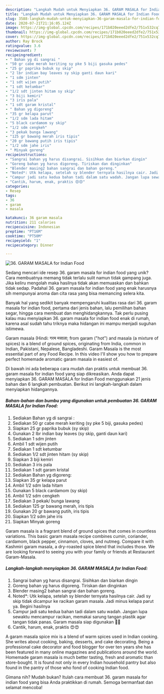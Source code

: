 ```yaml
---
description: "Langkah Mudah untuk Menyiapkan 36. GARAM MASALA for Indian Food Anti Gagal"
title: "Langkah Mudah untuk Menyiapkan 36. GARAM MASALA for Indian Food Anti Gagal"
slug: 3588-langkah-mudah-untuk-menyiapkan-36-garam-masala-for-indian-food-anti-gagal
date: 2020-07-21T21:16:05.124Z
image: https://img-global.cpcdn.com/recipes/171b020eeed2dfe2/751x532cq70/36-garam-masala-for-indian-food-foto-resep-utama.jpg
thumbnail: https://img-global.cpcdn.com/recipes/171b020eeed2dfe2/751x532cq70/36-garam-masala-for-indian-food-foto-resep-utama.jpg
cover: https://img-global.cpcdn.com/recipes/171b020eeed2dfe2/751x532cq70/36-garam-masala-for-indian-food-foto-resep-utama.jpg
author: Ray Brock
ratingvalue: 3.6
reviewcount: 7
recipeingredient:
- " Bahan yg di sangrai "
- "50 gr cabe merah keriting sy pke 5 biji gasuka pedes"
- "25 gr paprika bubuk sy skip"
- "2 lbr indian bay leaves sy skip ganti daun kari"
- "1 sdm jinten"
- "1 sdt wijen putih"
- "1 sdt ketumbar"
- "1/2 sdt jinten hitam sy skip"
- "3 biji kemiri"
- "3 iris pala"
- "1 sdt garam kristal"
- " Bahan yg digoreng"
- "35 gr kelapa parut"
- "1/2 sdm lada hitam"
- "5 black cardamom sy skip"
- "1/2 sdm cengkeh"
- "3 pekak bunga lawang"
- "125 gr bawang merah iris tipis"
- "20 gr bawang putih iris tipis"
- "1/2 sdm jahe iris"
- " Minyak goreng"
recipeinstructions:
- "Sangrai bahan yg harus disangrai. Sisihkan dan biarkan dingin"
- "Goreng bahan yg harus digoreng. Tiriskan dan dinginkan"
- "Blender masing2 bahan sangrai dan bahan goreng."
- "Noted*: Utk kelapa, setelah sy blender ternyata hasilnya cair. Jadi sy skip tidak dicampur ke racikan garam masala. Jadi minus kelapa parut ya. Begini hasilnya"
- "Campur jadi satu kedua bahan tadi dalam satu wadah. Jangan lupa sewaktu mencampur racikan, memakai sarung tangan plastik agar tangan tidak panas. Garam masala siap digunakan 🥰🥰"
- "Cantik, harum, enak, praktis 😍😍"
categories:
- Resep
tags:
- 36
- garam
- masala

katakunci: 36 garam masala 
nutrition: 211 calories
recipecuisine: Indonesian
preptime: "PT16M"
cooktime: "PT50M"
recipeyield: "1"
recipecategory: Dinner

---
```



![36. GARAM MASALA for Indian Food](https://img-global.cpcdn.com/recipes/171b020eeed2dfe2/751x532cq70/36-garam-masala-for-indian-food-foto-resep-utama.jpg)

Sedang mencari ide resep 36. garam masala for indian food yang unik? Cara membuatnya memang tidak terlalu sulit namun tidak gampang juga. Jika keliru mengolah maka hasilnya tidak akan memuaskan dan bahkan tidak sedap. Padahal 36. garam masala for indian food yang enak harusnya sih mempunyai aroma dan cita rasa yang bisa memancing selera kita.

Banyak hal yang sedikit banyak mempengaruhi kualitas rasa dari 36. garam masala for indian food, pertama dari jenis bahan, lalu pemilihan bahan segar, hingga cara membuat dan menghidangkannya. Tak perlu pusing kalau mau menyiapkan 36. garam masala for indian food enak di rumah, karena asal sudah tahu triknya maka hidangan ini mampu menjadi suguhan istimewa.

Garam masala (Hindi: गरम मसाला; from garam (&#34;hot&#34;) and masala (a mixture of spices) is a blend of ground spices, originating from India, common in Indian, Pakistani, Nepalese, Bangladeshi. Garam Masala is the most essential part of any Food Recipe. In this video I&#39;ll show you how to prepare perfect homemade aromatic garam masala in easiest of.


Di bawah ini ada beberapa cara mudah dan praktis untuk membuat 36. garam masala for indian food yang siap dikreasikan. Anda dapat menyiapkan 36. GARAM MASALA for Indian Food menggunakan 21 jenis bahan dan 6 langkah pembuatan. Berikut ini langkah-langkah dalam menyiapkan hidangannya.

<!--inarticleads1-->

##### Bahan-bahan dan bumbu yang digunakan untuk pembuatan 36. GARAM MASALA for Indian Food:

1. Sediakan  Bahan yg di sangrai :
1. Sediakan 50 gr cabe merah keriting (sy pke 5 biji, gasuka pedes)
1. Siapkan 25 gr paprika bubuk (sy skip)
1. Gunakan 2 lbr indian bay leaves (sy skip, ganti daun kari)
1. Sediakan 1 sdm jinten
1. Ambil 1 sdt wijen putih
1. Sediakan 1 sdt ketumbar
1. Sediakan 1/2 sdt jinten hitam (sy skip)
1. Siapkan 3 biji kemiri
1. Sediakan 3 iris pala
1. Sediakan 1 sdt garam kristal
1. Sediakan  Bahan yg digoreng:
1. Siapkan 35 gr kelapa parut
1. Ambil 1/2 sdm lada hitam
1. Gunakan 5 black cardamom (sy skip)
1. Ambil 1/2 sdm cengkeh
1. Sediakan 3 pekak/ bunga lawang
1. Sediakan 125 gr bawang merah, iris tipis
1. Gunakan 20 gr bawang putih, iris tipis
1. Siapkan 1/2 sdm jahe iris
1. Siapkan  Minyak goreng


Garam masala is a fragrant blend of ground spices that comes in countless variations. This basic garam masala recipe combines cumin, coriander, cardamom, black pepper, cinnamon, cloves, and nutmeg. Compare it with Kashmiri garam masala, a dry-roasted spice blend that includes those. We are looking forward to seeing you with your family or friends at Restaurant Garam-Masala. 

<!--inarticleads2-->

##### Langkah-langkah menyiapkan 36. GARAM MASALA for Indian Food:

1. Sangrai bahan yg harus disangrai. Sisihkan dan biarkan dingin
1. Goreng bahan yg harus digoreng. Tiriskan dan dinginkan
1. Blender masing2 bahan sangrai dan bahan goreng.
1. Noted*: Utk kelapa, setelah sy blender ternyata hasilnya cair. Jadi sy skip tidak dicampur ke racikan garam masala. Jadi minus kelapa parut ya. Begini hasilnya
1. Campur jadi satu kedua bahan tadi dalam satu wadah. Jangan lupa sewaktu mencampur racikan, memakai sarung tangan plastik agar tangan tidak panas. Garam masala siap digunakan 🥰🥰
1. Cantik, harum, enak, praktis 😍😍


A garam masala spice mix is a blend of warm spices used in Indian cooking. She writes about cooking, baking, desserts, and cake decorating. Being a professional cake decorator and food blogger for over ten years she has been featured in many online magazines and publications around the world. Homemade garam masala is much better tasting, fresh and aromatic than store-bought. It is found not only in every Indian household pantry but also found in the pantry of those who fond of cooking Indian food. 

Gimana nih? Mudah bukan? Itulah cara membuat 36. garam masala for indian food yang bisa Anda praktikkan di rumah. Semoga bermanfaat dan selamat mencoba!
